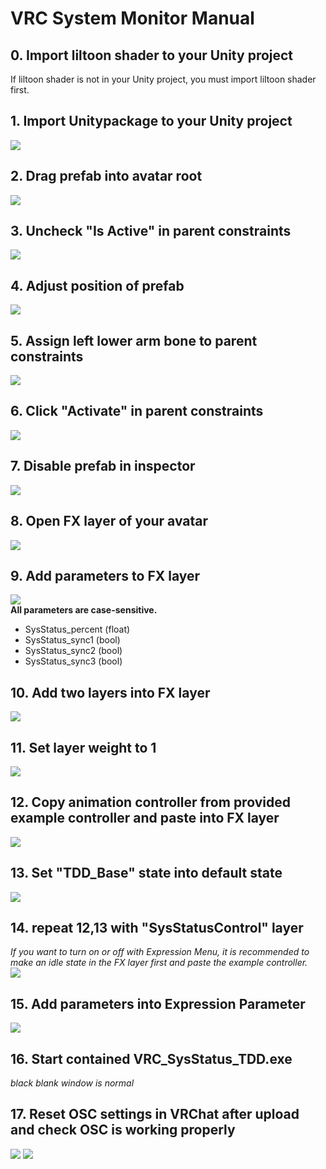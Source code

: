 # VRC System Monitor Manual
## 0. Import liltoon shader to your Unity project
If liltoon shader is not in your Unity project, you must import liltoon shader first.
## 1. Import Unitypackage to your Unity project
![](./ManualAssets/importprefab.png)
## 2. Drag prefab into avatar root
![](./ManualAssets/dragprefab.png)
## 3. Uncheck "Is Active" in parent constraints
![](./ManualAssets/disableparentconstraints.png)
## 4. Adjust position of prefab 
![](./ManualAssets/changetransform.png)
## 5. Assign left lower arm bone to parent constraints
![](./ManualAssets/armboneassign.png)
## 6. Click "Activate" in parent constraints
![](./ManualAssets/activateconstraints.png)
## 7. Disable prefab in inspector
![](./ManualAssets/disableprefab.png)
## 8. Open FX layer of your avatar
![](./ManualAssets/selectfxlayer.png)
## 9. Add parameters to FX layer
![](./ManualAssets/addparams.png)\
**All parameters are case-sensitive.**
* SysStatus_percent (float)
* SysStatus_sync1 (bool)
* SysStatus_sync2 (bool)
* SysStatus_sync3 (bool)
## 10. Add two layers into FX layer
![](./ManualAssets/addlayer.png)
## 11. Set layer weight to 1
![](./ManualAssets/setweight.png)
## 12. Copy animation controller from provided example controller and paste into FX layer
![](./ManualAssets/examplecontrollertofx.png)
## 13. Set "TDD_Base" state into default state
![](./ManualAssets/setdefault.png)
## 14. repeat 12,13 with "SysStatusControl" layer
*If you want to turn on or off with Expression Menu, it is recommended to make an idle state in the FX layer first and paste the example controller.*\
![](./ManualAssets/secondlayer.png)
## 15. Add parameters into Expression Parameter
![](./ManualAssets/exparam.png)
## 16. Start contained VRC_SysStatus_TDD.exe
*black blank window is normal*
## 17. Reset OSC settings in VRChat after upload and check OSC is working properly
![](./ManualAssets/resetosc.png)
![](./ManualAssets/OSCdebug.png)